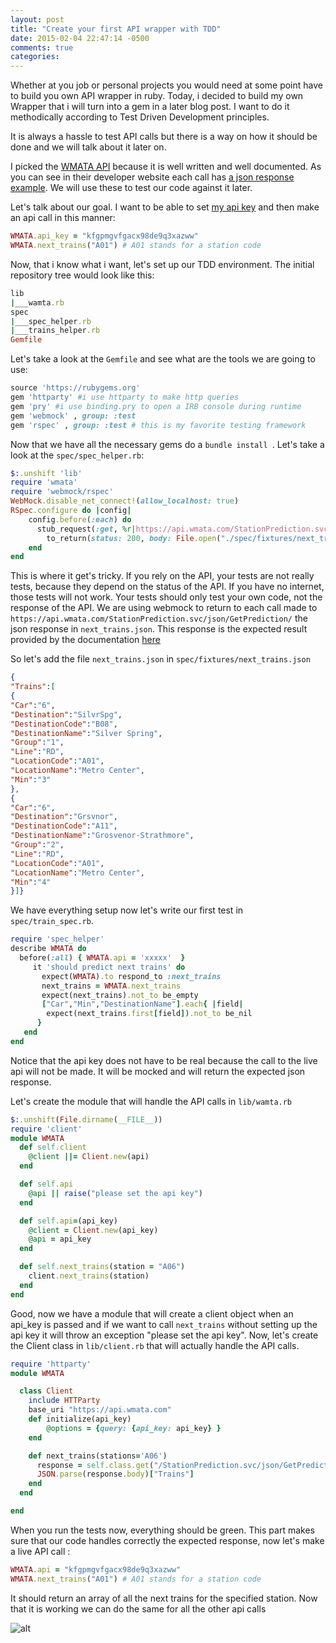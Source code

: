 ```yaml
---
layout: post
title: "Create your first API wrapper with TDD"
date: 2015-02-04 22:47:14 -0500
comments: true
categories: 
---
```


Whether at you job or personal projects you would need at some point have to build you own API wrapper in ruby. Today, i decided to build my own Wrapper that i will turn into a gem in a later blog post. I want to do it methodically according to Test Driven Development principles.

It is always a hassle to test API calls but there is a way on how it should be done and we will talk about it later on.

I picked the [WMATA API](https://developer.wmata.com/) because it is well written and well documented. As you can see in their developer website each call has [a json response example](https://developer.wmata.com/docs/services/547636a6f9182302184cda78/operations/547636a6f918230da855363f). We will use these to test our code against it later.
 
Let's talk about our goal. I want to be able to set [my api key](https://developer.wmata.com/demokey) and then make an api call in this manner:

```ruby
WMATA.api_key = "kfgpmgvfgacx98de9q3xazww"
WMATA.next_trains("A01") # A01 stands for a station code
```

Now, that i know what i want, let's set up our TDD environment. The initial repository tree would look like this:

```ruby
lib
|___wamta.rb
spec
|___spec_helper.rb
|___trains_helper.rb
Gemfile
```
Let's take a look at the `Gemfile` and see what are the tools we are going to use:

```ruby
source 'https://rubygems.org'
gem 'httparty' #i use httparty to make http queries 
gem 'pry' #i use binding.pry to open a IRB console during runtime
gem 'webmock' , group: :test 
gem 'rspec' , group: :test # this is my favorite testing framework
```
Now that we have all the necessary gems do a `bundle install `. Let's take a look at the `spec/spec_helper.rb`:

```ruby
$:.unshift 'lib'
require 'wmata'
require 'webmock/rspec'
WebMock.disable_net_connect!(allow_localhost: true)
RSpec.configure do |config|
    config.before(:each) do
      stub_request(:get, %r|https://api.wmata.com/StationPrediction.svc/json/GetPrediction/|).
        to_return(status: 200, body: File.open("./spec/fixtures/next_trains.json"){|f| f.read}, headers: {})
    end
end    
```

This is where it get's tricky. If you rely on the API, your tests are not really tests, because they depend on the status of the API. If you have no internet, those tests will not work. Your tests should only test your own code, not the response of the API. We are using webmock to return to each call made to `https://api.wmata.com/StationPrediction.svc/json/GetPrediction/` the json response  in `next_trains.json`. This response is the expected result provided by the documentation [here](https://developer.wmata.com/docs/services/547636a6f9182302184cda78/operations/547636a6f918230da855363f)
 
 So let's add the file `next_trains.json` in `spec/fixtures/next_trains.json`

```json
{
"Trains":[
{
"Car":"6",
"Destination":"SilvrSpg",
"DestinationCode":"B08",
"DestinationName":"Silver Spring",
"Group":"1",
"Line":"RD",
"LocationCode":"A01",
"LocationName":"Metro Center",
"Min":"3"
},
{
"Car":"6",
"Destination":"Grsvnor",
"DestinationCode":"A11",
"DestinationName":"Grosvenor-Strathmore",
"Group":"2",
"Line":"RD",
"LocationCode":"A01",
"LocationName":"Metro Center",
"Min":"4"
}]}
```

We have everything setup now let's write our first test in `spec/train_spec.rb`.

```ruby
require 'spec_helper'
describe WMATA do
  before(:all) { WMATA.api = 'xxxxx'  }
     it 'should predict next trains' do
       expect(WMATA).to respond_to :next_trains
       next_trains = WMATA.next_trains
       expect(next_trains).not_to be_empty
       ["Car","Min","DestinationName"].each{ |field|
        expect(next_trains.first[field]).not_to be_nil
      }
   end
end
```
Notice that the api key does not have to be real because the call to the live api will not be made. It will be mocked and will return the expected json response. 

Let's create the module that will handle the API calls in `lib/wamta.rb`
```ruby
$:.unshift(File.dirname(__FILE__))
require 'client'
module WMATA
  def self.client
    @client ||= Client.new(api)
  end

  def self.api
    @api || raise("please set the api key")
  end

  def self.api=(api_key)
    @client = Client.new(api_key)
    @api = api_key
  end

  def self.next_trains(station = "A06")
    client.next_trains(station)
  end
end
```

Good, now we have a module that will create a client object when an api_key is passed and if we want to call `next_trains` without setting up the api key it will throw an exception "please set the api key". Now, let's create the Client class in `lib/client.rb` that will actually handle the API calls.

```ruby
require 'httparty'
module WMATA

  class Client
    include HTTParty
    base_uri "https://api.wmata.com"
    def initialize(api_key)
        @options = {query: {api_key: api_key} }
    end

    def next_trains(stations='A06')
      response = self.class.get("/StationPrediction.svc/json/GetPrediction/#{stations}", @options)
      JSON.parse(response.body)["Trains"]
    end
  end

end
```

When you run the tests now, everything should be green. This part makes sure that our code handles correctly the expected response, now let's make a live API call :

```ruby
WMATA.api = "kfgpmgvfgacx98de9q3xazww"
WMATA.next_trains("A01") # A01 stands for a station code
```

It should return an array of all the next trains for the specified station. Now that it is working we can do the same for all the other api calls

![alt](http://i.imgur.com/tEiuIfo.png)
